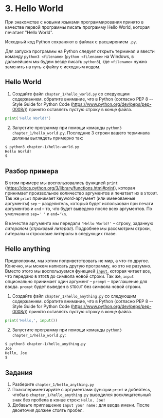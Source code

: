 # 3. Hello World

При знакомстве с новыми языками программирования принято в качестве первой программы писать программу Hello World, которая печатает "Hello World".

Исходный код Python сохраняют в файлах с расширением `.py`.

Для запуска программы на Python следует открыть терминал и ввести команду `python3 <filename>` (`python <filename>` на Windows, в дальнейшем мы будем везде писать `python3`), где `<filename>` нужно заменить на путь к файлу с исходным кодом.

## Hello World

1. Создайте файл `chapter_1/hello_world.py` со следующим содержанием. обратите внимание, что в Python (согласно PEP 8 -- Style Guide for Python Code (<https://www.python.org/dev/peps/pep-0008/>)) принято оставлять пустую строку в конце файла.

<!--
filename: chapter_3/hello_world.py
-->

```python
print('Hello World!')

```

2. Запустите программу при помощи команды `python3 chapter_1/hello_world.py`. Последние 3 строки вашего терминала должны выглядеть примерно так:

<!-- 
runs: chapter_3/hello_world.py
stdin: ''
stdout: >
    Hello World!
-->

```bash
$ python3 chapter-1/hello-world.py
Hello World!
$
```

## Разбор примера

В этом примере мы воспользовались функцией `print` (<https://docs.python.org/3/library/functions.html#print>), которая принимает произвольное количество аргументов и печатает их в `STDOUT`. Так же `print` принимает keyword-аргумент (или именованные аргументы) `sep` – разделитель, который будет использован при печати аргументов и `end` – то, что будет выведено после всех аргументов. По умолчанию `sep=' '` и `end='\n`.

В качестве аргумента мы передали `'Hello World!'` – строку, заданную _литералом_ (_строковый литерал_). Подробнее мы рассмотрим строки, литералы и строковые литералы в следующих главе.

## Hello anything

Предположим, мы хотим поприветствовать не мир, а что-то другое. Конечно, мы можем написать другую программу, но это не разумно. Вместо этого мы воспользуемся функцией [`input`](https://docs.python.org/3/library/functions.html#input), которая читает все, что передано в `STDIN` до символа новой строки. Так же, `input` опционально принимает один аргумент – `prompt` – приглашение для ввода. `prompt` будет выведен в `STDOUT` без символа новой строки.

1. Создайте файл `chapter_1/hello_anything.py` со следующим содержанием. обратите внимание, что в Python (согласно PEP 8 -- Style Guide for Python Code (<https://www.python.org/dev/peps/pep-0008/>)) принято оставлять пустую строку в конце файла.

<!--
filename: chapter_3/hello_anything.py
-->

```python
print('Hello,', input())

```

2. Запустите программу при помощи команды `python3 chapter_1/hello_world.py`:

<!-- 
runs: chapter_3/hello_anything.py
stdin: 'Joe'
stdout: >
    Hello, Joe
-->

```bash
$ python3 chapter-1/hello_anything.py
Joe
Hello, Joe
$
```

## Задания

1. Разберите `chapter_1/hello_anything.py`
2. Поэкспериментируйте с аргументами функции `print` и добейтесь, чтобы в `chapter_1/hello_anything.py` выводился восклицательный знак без пробела в конце строк: `Hello, Joe!`
3. Добавьте приглашение `Input your name:` для ввода имени. После двоеточия должен стоять пробел.
